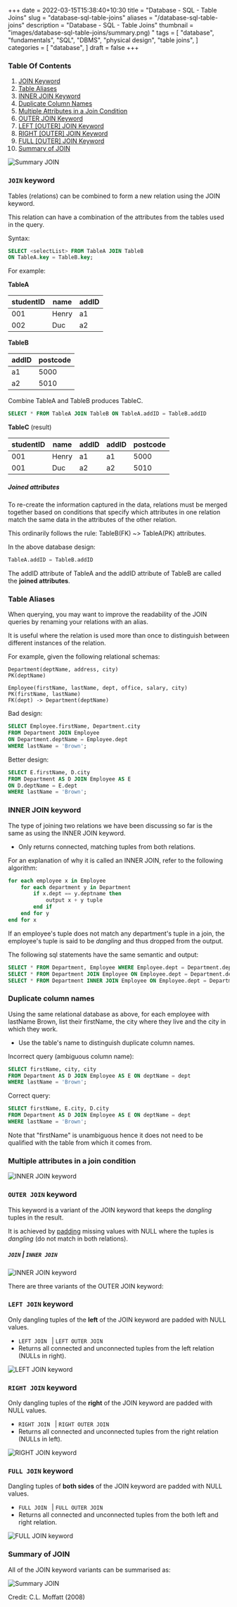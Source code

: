 +++
date = 2022-03-15T15:38:40+10:30
title = "Database - SQL - Table Joins"
slug = "database-sql-table-joins"
aliases = "/database-sql-table-joins"
description = "Database - SQL - Table Joins"
thumbnail = "images/database-sql-table-joins/summary.png) "
tags = [
    "database",
    "fundamentals",
    "SQL",
    "DBMS",
    "physical design",
    "table joins",
]
categories = [
    "database",
]
draft = false
+++

### Table Of Contents

1. [JOIN Keyword](#join-keyword)
1. [Table Aliases](#table-aliases)
1. [INNER JOIN Keyword](#inner-join-keyword)
1. [Duplicate Column Names](#duplicate-column-names)
1. [Multiple Attributes in a Join
Condition](#multiple-attributes-in-a-join-condition)
1. [OUTER JOIN Keyword](#outer-join-keyword)
1. [LEFT [OUTER] JOIN Keyword](#left-join-keyword)
1. [RIGHT [OUTER] JOIN Keyword](#right-join-keyword)
1. [FULL [OUTER] JOIN Keyword](#full-join-keyword)
1. [Summary of JOIN](#summary-of-join)

![Summary JOIN](/images/database-sql-table-joins/summary.png)

### `JOIN` keyword

Tables (relations) can be combined to form a new relation using the JOIN keyword.

This relation can have a combination of the attributes from the tables
used in the query.

Syntax:

```sql
SELECT <selectList> FROM TableA JOIN TableB
ON TableA.key = TableB.key;
```

For example:

**TableA**

| studentID | name  | addID |
| ---       | ---   | ---   |
| 001       | Henry | a1    |
| 002       | Duc   | a2    |

**TableB**

| addID | postcode |
| ---   | ---      |
| a1    | 5000     |
| a2    | 5010     |

Combine TableA and TableB produces TableC.

```sql
SELECT * FROM TableA JOIN TableB ON TableA.addID = TableB.addID
```

**TableC** (result)

| studentID | name  | addID | addID | postcode |
| ---       | ---   | ---   | ---   | ---      |
| 001       | Henry | a1    | a1    | 5000     |
| 001       | Duc   | a2    | a2    | 5010     |

##### Joined attributes

To re-create the information captured in the data, relations must be
merged together based on conditions that specify which attributes in one
relation match the same data in the attributes of the other relation.

This ordinarily follows the rule: TableB(FK) ~> TableA(PK) attributes.

In the above database design:

```sql
TableA.addID = TableB.addID
```

The addID attribute of TableA and the addID attribute of TableB are
called the **joined attributes**.

### Table Aliases

When querying, you may want to improve the readability of the JOIN
queries by renaming your relations with an alias.

It is useful where the relation is used more than once to distinguish
between different instances of the relation.

For example, given the following relational schemas:

```text
Department(deptName, address, city)
PK(deptName)

Employee(firstName, lastName, dept, office, salary, city)
PK(firstName, lastName)
FK(dept) -> Department(deptName)
```

Bad design:

```sql
SELECT Employee.firstName, Department.city
FROM Department JOIN Employee
ON Department.deptName = Employee.dept
WHERE lastName = 'Brown';
```

Better design:

```sql
SELECT E.firstName, D.city
FROM Department AS D JOIN Employee AS E
ON D.deptName = E.dept
WHERE lastName = 'Brown';
```

### INNER JOIN keyword

The type of joining two relations we have been discussing so far is the
same as using the INNER JOIN keyword.

- Only returns connected, matching tuples from both relations.

For an explanation of why it is called an INNER JOIN, refer to the
following algorithm:

```sql
for each employee x in Employee
    for each department y in Department
        if x.dept == y.deptname then
            output x + y tuple
        end if
    end for y
end for x
```

If an employee's tuple does not match any department's tuple in a join,
the employee's tuple is said to be *dangling* and thus dropped from the
output.

The following sql statements have the same semantic and output:

```sql
SELECT * FROM Department, Employee WHERE Employee.dept = Department.deptName
SELECT * FROM Department JOIN Employee ON Employee.dept = Department.deptName
SELECT * FROM Department INNER JOIN Employee ON Employee.dept = Department.deptName
```

### Duplicate column names

Using the same relational database as above, for each employee with
lastName Brown, list their firstName, the city where they live and the
city in which they work.

- Use the table's name to distinguish duplicate column names.

Incorrect query (ambiguous column name):

```sql
SELECT firstName, city, city
FROM Department AS D JOIN Employee AS E ON deptName = dept
WHERE lastName = 'Brown';
```

Correct query:

```sql
SELECT firstName, E.city, D.city
FROM Department AS D JOIN Employee AS E ON deptName = dept
WHERE lastName = 'Brown';
```

Note that "firstName" is unambiguous hence it does not need to be
qualified with the table from which it comes from.

### Multiple attributes in a join condition

![INNER JOIN keyword](/images/database-sql-table-joins/multi-attributes.png)

### `OUTER JOIN` keyword

This keyword is a variant of the JOIN keyword that keeps the *dangling*
tuples in the result.

It is achieved by
[padding](https://www.oxfordlearnersdictionaries.com/definition/english/pad_2)
missing values with NULL where the tuples is *dangling* (do not match in
both relations).

##### `JOIN` | `INNER JOIN`

![INNER JOIN keyword](/images/database-sql-table-joins/inner-join.png)

There are three variants of the OUTER JOIN keyword:

### `LEFT JOIN` keyword

Only dangling tuples of the **left** of the JOIN keyword are padded with
NULL values.

- `LEFT JOIN ` | `LEFT OUTER JOIN`
- Returns all connected and unconnected tuples from the left relation
(NULLs in right).


![LEFT JOIN keyword](/images/database-sql-table-joins/left-join.png)

### `RIGHT JOIN` keyword

Only dangling tuples of the **right** of the JOIN keyword are padded
with NULL values.

- `RIGHT JOIN ` | `RIGHT OUTER JOIN`
- Returns all connected and unconnected tuples from the right relation
(NULLs in left).

![RIGHT JOIN keyword](/images/database-sql-table-joins/right-join.png)

### `FULL JOIN` keyword

Dangling tuples of **both sides** of the JOIN keyword are padded with
NULL values.

- `FULL JOIN ` | `FULL OUTER JOIN`
- Returns all connected and unconnected tuples from the both left and
right relation.

![FULL JOIN keyword](/images/database-sql-table-joins/full-join.png)

### Summary of JOIN

All of the JOIN keyword variants can be summarised as:

![Summary JOIN](/images/database-sql-table-joins/summary.png)

Credit: C.L. Moffatt (2008)
